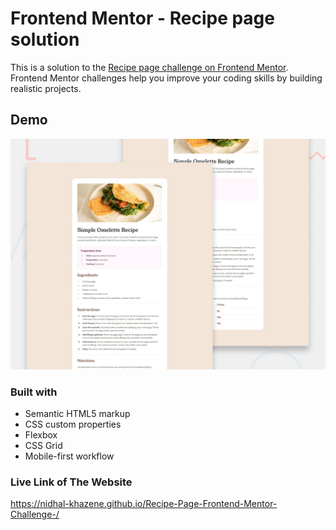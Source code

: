 # Frontend Mentor - Recipe page solution

This is a solution to the [Recipe page challenge on Frontend Mentor](https://www.frontendmentor.io/challenges/recipe-page-KiTsR8QQKm). Frontend Mentor challenges help you improve your coding skills by building realistic projects. 

## Demo

![Recipe page Screenshot](preview.jpg)

### Built with
- Semantic HTML5 markup
- CSS custom properties
- Flexbox
- CSS Grid
- Mobile-first workflow

### Live Link of The Website

https://nidhal-khazene.github.io/Recipe-Page-Frontend-Mentor-Challenge-/

